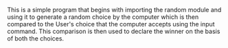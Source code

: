This is a simple program that begins with importing the random module and using it to generate a random choice by the computer which is then compared to the User's choice that the 
computer accepts using the input command. This comparison is then used to declare the winner on the basis of both the choices. 
